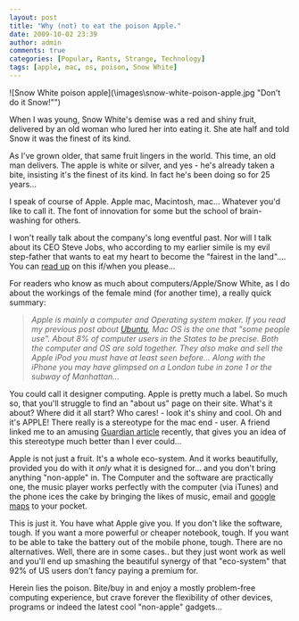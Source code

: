 ```yaml
---
layout: post
title: "Why (not) to eat the poison Apple."
date: 2009-10-02 23:39
author: admin
comments: true
categories: [Popular, Rants, Strange, Technology]
tags: [apple, mac, os, poison, Snow White]
---
```

![Snow White poison apple](\images\snow-white-poison-apple.jpg "Don't do it Snow!"")

When I was young, Snow White's demise was a red and shiny fruit, delivered by an old woman who lured her into eating it. She ate half and  told Snow  it was the finest of its kind.

As I've grown older, that same fruit lingers in the world. This time, an old man delivers. The apple is white or silver, and yes - he's already taken a bite, insisting it's the finest of its kind. In fact he's been doing so for 25 years...

<!--more-->

I speak of course of Apple. Apple mac, Macintosh, mac... Whatever you'd like to call it. The font of innovation for some but the school of brain-washing for others.

I won't really talk about the company's long eventful past. Nor will I talk about its CEO Steve Jobs, who according to my earlier simile is my evil step-father that wants to eat my heart to become the "fairest in the land".... You can <a href="http://en.wikipedia.org/wiki/Apple_Inc." target="blank">read up</a> on this if/when you please...

For readers who know as much about computers/Apple/Snow White, as I do about the workings of the female mind (for another time), a really quick summary:  

>*Apple is mainly a computer and Operating system maker. If you read my previous post about [Ubuntu](http://blog.johncyril.com/?p=9), Mac OS is the one that "some people use". About 8% of computer users in the States to be precise. Both the computer and OS are sold together. They also make and sell the Apple iPod you must have at least seen before... Along with the iPhone you may have glimpsed on a London tube in zone 1 or the subway of Manhattan...*

You could call it designer computing. Apple is pretty much a label. So much so, that you'll struggle to find an "about us" page on their site. What's it about? Where did it all start? Who cares! - look it's shiny and cool. Oh and it's APPLE! There really is a stereotype for the mac end - user. A friend linked me to an amusing <a href="http://www.guardian.co.uk/commentisfree/2009/sep/28/charlie-brooker-microsoft-mac-windows" target="blank">Guardian article</a> recently, that gives you an idea of this stereotype much better than I ever could...

Apple is not just a fruit. It's a whole eco-system. And it works beautifully, provided you do with it *only* what it is designed for... and you don't bring anything "non-apple" in. The Computer and the software are practically one, the music player works perfectly with the computer (via iTunes) and the phone ices the cake by bringing the likes of music, email and <a href="http://maps.google.com" target="blank">google maps</a> to your pocket.

This is just it. You have what Apple give you. If you don't like the software, tough. If you want a more powerful or cheaper notebook, tough. If you want to be able to take the battery out of the mobile phone, tough. There are no alternatives. Well, there are in some cases.. but they just wont work as well and you'll end up smashing the beautiful synergy of that "eco-system" that 92% of US users don't fancy paying a premium for.

Herein lies the poison. Bite/buy in and enjoy a mostly problem-free computing experience, but crave forever the flexibility of other devices, programs or indeed the latest cool "non-apple" gadgets...
